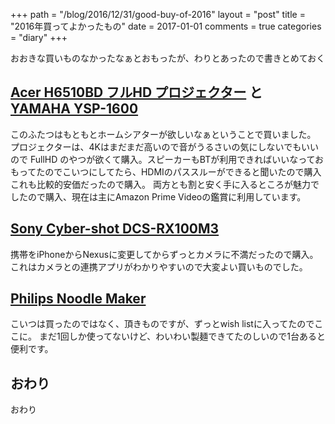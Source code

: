 +++
path = "/blog/2016/12/31/good-buy-of-2016"
layout = "post"
title = "2016年買ってよかったもの"
date = 2017-01-01
comments = true
categories = "diary"
+++

おおきな買いものなかったなぁとおもったが、わりとあったので書きとめておく

## [Acer H6510BD フルHD プロジェクター](https://www.acer.com/ac/ja/JP/content/model/MR.JFZ11.00G) と [YAMAHA YSP-1600](http://jp.yamaha.com/products/audio-visual/hometheater-systems/digital-sound-projector/ysp-1600__j/)

このふたつはもともとホームシアターが欲しいなぁということで買いました。
プロジェクターは、4Kはまだまだ高いので音がうるさいの気にしないでもいいので FullHD のやつが欲くて購入。スピーカーもBTが利用できればいいなっておもってたのでこいつにしてたら、HDMIのパススルーができると聞いたので購入これも比較的安価だったので購入。
両方とも割と安く手に入るところが魅力でしたので購入、現在は主にAmazon Prime Videoの鑑賞に利用しています。

## [Sony Cyber-shot DCS-RX100M3](http://www.sony.jp/cyber-shot/products/DSC-RX100M3/)

携帯をiPhoneからNexusに変更してからずっとカメラに不満だったので購入。これはカメラとの連携アプリがわかりやすいので大変よい買いものでした。

## [Philips Noodle Maker](http://www.philips.co.jp/c-p/HR2365_01/premium-collection-pasta-maker)

こいつは買ったのではなく、頂きものですが、ずっとwish listに入ってたのでここに。
まだ1回しか使ってないけど、わいわい製麺できてたのしいので1台あると便利です。

## おわり
おわり
